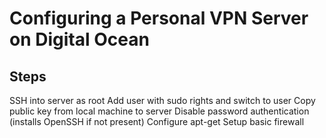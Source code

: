 # Configuring a Personal VPN Server on Digital Ocean

## Steps
SSH into server as root
Add user with sudo rights and switch to user
Copy public key from local machine to server
Disable password authentication (installs OpenSSH if not present)
Configure apt-get
Setup basic firewall
